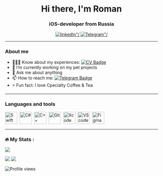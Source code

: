 <div id="header" align="center">
  <h1>Hi there, I'm Roman</h1>
  <h3>iOS-developer from Russia</h3>
</div>
<div id="socials" align="center">
  <a href="https://www.linkedin.com/in/roman-lantsov-4b5436277/">
    <img src="https://img.shields.io/badge/LinkedIn-blue?style=for-the-badge&logo=linkedin&logoColor=white" alt=linkedIn"/>
  </a>
  <a href="https://t.me/romkalants">
    <img src="https://img.shields.io/badge/Telegram-blue?style=for-the-badge&logo=telegram&logoColor=white" alt=Telegram"/>
  </a>
</div>

---
### About me
- 👨🏻‍🎓 Know about my experiences: [![CV Badge](https://img.shields.io/badge/CV_iOS_Developer-blue?style=flat&logo=CV&logoColor=white)](https://drive.google.com/file/d/1UmpKrWCBPP4YSMIt9Nz6eKXkjv6KGwiK/view?usp=sharing)
- 🔭 I’m currently working on my pet projects
- 💬 Ask me about anything
- 📫 How to reach me: [![Telegram Badge](https://img.shields.io/badge/romkalants-blue?style=flat&logo=telegram&logoColor=white)](https://t.me/romkalants)
- ⚡ Fun fact: I love Cpecialty Coffee & Tea

---
### Languages and tools
<img src="https://cdn.jsdelivr.net/gh/devicons/devicon/icons/swift/swift-original.svg" title="Swift" width="40" height="40"/>&nbsp;
<img src="https://cdn.jsdelivr.net/gh/devicons/devicon/icons/csharp/csharp-original.svg" title="C#" width="40" height="40"/>&nbsp;
<img src="https://cdn.jsdelivr.net/gh/devicons/devicon/icons/cplusplus/cplusplus-original.svg" title="C++" width="40" height="40"/>&nbsp;
<img src="https://cdn.jsdelivr.net/gh/devicons/devicon/icons/git/git-plain.svg" title="Git" width="40" height="40"/>&nbsp;
<img src="https://cdn.jsdelivr.net/gh/devicons/devicon/icons/xcode/xcode-original.svg" title="Xcode" width="40" height="40"/>&nbsp;
<img src="https://cdn.jsdelivr.net/gh/devicons/devicon/icons/vscode/vscode-original.svg" title="VScode" width="40" height="40"/>&nbsp;
<img src="https://cdn.jsdelivr.net/gh/devicons/devicon/icons/figma/figma-original.svg" title="Figma" width="40" height="40"/>&nbsp;

---
### :fire: My Stats :

<p float="center">
  <img src ="https://github-readme-streak-stats.herokuapp.com?user=romkalan&theme=radical&hide_border=true&background=#000000">
</p>

![](http://github-profile-summary-cards.vercel.app/api/cards/stats?username=romkalan&show_icons=true&theme=radical)
![](http://github-profile-summary-cards.vercel.app/api/cards/productive-time?username=romkalan&show_icons=true&theme=radical&utcOffset=5)

![Profile views](https://komarev.com/ghpvc/?username=romkalan&color=yellow)

